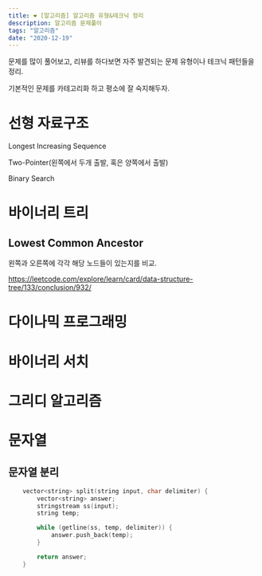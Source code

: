 ```yaml
---
title: ❤ [알고리즘] 알고리즘 유형&테크닉 정리
description: 알고리즘 문제풀이
tags: "알고리즘"
date: "2020-12-19"
---
```


문제를 많이 풀어보고, 리뷰를 하다보면 자주 발견되는 문제 유형이나 테크닉 패턴들을 정리.

기본적인 문제를 카테고리화 하고 평소에 잘 숙지해두자.

# 선형 자료구조

Longest Increasing Sequence

Two-Pointer(왼쪽에서 두개 출발, 혹은 양쪽에서 출발)

Binary Search

# 바이너리 트리

## Lowest Common Ancestor

왼쪽과 오른쪽에 각각 해당 노드들이 있는지를 비교.

https://leetcode.com/explore/learn/card/data-structure-tree/133/conclusion/932/

# 다이나믹 프로그래밍

# 바이너리 서치

# 그리디 알고리즘

# 문자열

## 문자열 분리

```cpp
    vector<string> split(string input, char delimiter) {
        vector<string> answer;
        stringstream ss(input);
        string temp;

        while (getline(ss, temp, delimiter)) {
            answer.push_back(temp);
        }

        return answer;
    }
```
